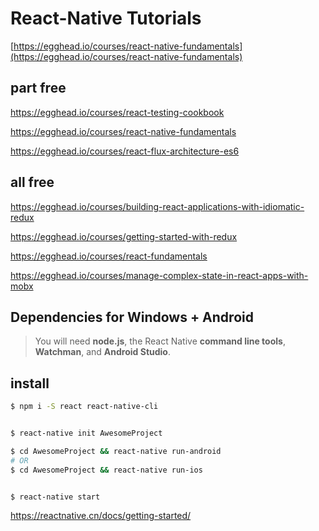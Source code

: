 # React-Native Tutorials 


[https://egghead.io/courses/react-native-fundamentals](https://egghead.io/courses/react-native-fundamentals)


## part free

https://egghead.io/courses/react-testing-cookbook

https://egghead.io/courses/react-native-fundamentals

https://egghead.io/courses/react-flux-architecture-es6


## all free

https://egghead.io/courses/building-react-applications-with-idiomatic-redux

https://egghead.io/courses/getting-started-with-redux

https://egghead.io/courses/react-fundamentals

https://egghead.io/courses/manage-complex-state-in-react-apps-with-mobx


## Dependencies for Windows + Android  

> You will need **node.js**, the React Native **command line tools**, **Watchman**, and **Android Studio**.  


## install 

```sh
$ npm i -S react react-native-cli 


$ react-native init AwesomeProject

$ cd AwesomeProject && react-native run-android
# OR
$ cd AwesomeProject && react-native run-ios


$ react-native start
``` 


https://reactnative.cn/docs/getting-started/
